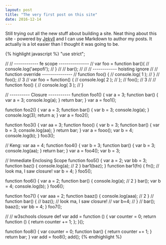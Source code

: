 ```yaml
---
layout: post
title: "The very first post on this site"
date: 2016-12-14
---
```


Still trying out all the new stuff about building a site. Neat thing about this site - powered by [Jekyll](http://jekyllrb.com) and I can use Markdown to author my posts. It actually is a lot easier than I thought it was going to be.

{% highlight javascript %}
"use strict";

// // ------------ fe scope ---------------
// var foo = function bar(){
//     console.log('aepofi');
// }
// // bar();
//
// // ------------ hoisting ignore
// // function override ---------------
// function foo() {
//     console.log( 1 );
// }
// foo(); // 3
// var foo = function() {
//     console.log( 2 );
// };
// foo(); // 3
//
// function foo() {
//     console.log( 3 );
// }

// ---------- Closure -----------
function foo1() {
    var a = 3;
    function bar() {
        var a = 3;
        console.log(a);
    }
    return bar;
}
var a = foo1();

function foo2() {
    var a = 3;
    function bar() {
        var b = 3;
        console.log(a);
    }
    console.log(3);
    return a;
}
var a = foo2();

function foo3() {
    var aa = 3;
    function fooo() {
        var b = 3;
        function bar() {
            var b = 3;
            console.log(aa);
        }
        return bar;
    }
    var a = fooo();
    var b = 4;
    console.log(b);
}
foo3();

// Keng:
var aa = 4;
function foo4() {
    var b = 3;
    function bar() {
        var b = 3;
        console.log(aa);
    }
    return bar;
}
var a = foo4();
var b = 3;

// Immediate Enclosing Scope
function foo5() {
    var a = 2;
    var bb = 3;
    function baz() {
        console.log(a); // 2
    }
    bar1(baz);
}
function bar1(fn) {
    fn(); // look ma, I saw closure!
    var b = 4;
}
foo5();

function foo6() {
    var a = 2;
    function bar() {
        console.log(a); // 2
    }
    bar();
    var b = 4;
    console.log(b);
}
foo6();

function foo7() {
    var aaa = 2;
    function baaz() {
        console.log(aaa); // 2
    }
    // function bar() {
    //     baz(); // look ma, I saw closure!
    //     var b=4;
    // }
    // bar();
    baaz();
    var bb = 4;
}
foo7();

// // w3schools closure def
var add = function () {
    var counter = 0;
    return function () {
        return counter += 1;
    };
}();

function foo8() {
    var counter = 0;
    function bar() {
        return counter += 1;
    }
    return bar;
}
var add = foo8();
add();
{% endhighlight %}
